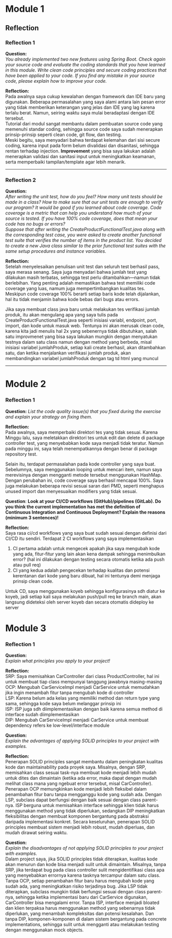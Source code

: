 # Module 1  

## Reflection

### Reflection 1
**Question:**  
*You already implemented two new features using Spring Boot. Check again your source code and evaluate the coding standards that you have learned in this module. Write clean code principles and secure coding practices that have been applied to your code. If you find any mistake in your source code, please explain how to improve your code.*

**Reflection:**  
Pada awalnya saya cukup kewalahan dengan framework dan IDE baru yang digunakan. Beberapa permasalahan yang saya alami antara lain pesan error yang tidak memberikan keterangan yang jelas dan IDE yang lag karena terlalu berat. Namun, seiring waktu saya mulai beradaptasi dengan IDE tersebut.  
Tutorial dari modul sangat membantu dalam pembuatan source code yang memenuhi standar coding, sehingga source code saya sudah menerapkan prinsip-prinsip seperti clean code, git flow, dan testing.  
Meski begitu, saya menyadari bahwa terdapat kelemahan dari sisi secure coding, karena input pada form belum divalidasi dan disanitasi, sehingga rentan terhadap injection. **Improvement** yang bisa saya lakukan adalah menerapkan validasi dan sanitasi input untuk meningkatkan keamanan, serta memperbaiki tampilan/template agar lebih menarik.

---

### Reflection 2
**Question:**  
*After writing the unit test, how do you feel? How many unit tests should be made in a class? How to make sure that our unit tests are enough to verify our program? It would be good if you learned about code coverage. Code coverage is a metric that can help you understand how much of your source is tested. If you have 100% code coverage, does that mean your code has no bugs or errors?  
Suppose that after writing the CreateProductFunctionalTest.java along with the corresponding test case, you were asked to create another functional test suite that verifies the number of items in the product list. You decided to create a new Java class similar to the prior functional test suites with the same setup procedures and instance variables.*

**Reflection:**  
Setelah menyelesaikan penulisan unit test dan seluruh test berhasil pass, saya merasa senang. Saya juga menyadari bahwa jumlah test yang dilakukan masih terbatas, sehingga test perlu ditambahkan—namun tidak berlebihan. Yang penting adalah memastikan bahwa test memiliki code coverage yang luas, namum juga mempertimbangkan kualitas tes. Meskipun code coverage 100% berarti setiap baris kode telah dijalankan, hal itu tidak menjamin bahwa kode bebas dari bugs atau errors.  

Jika saya membuat class java baru untuk melakukan tes verifikasi jumlah produk, itu akan mengulang apa yang saya tulis pada CreateProductFunctionalTest.java seperti inisiasi variabl, endpoint, port, import, dan kode untuk masuk web. Tentunya ini akan merusak clean code, karena kita jadi menulis hal 2x yang sebenernya tidak dibutuhkan, salah satu improvmenet yang bisa saya lakukan mungkin dengan menyatukan testnya dalam satu class namun dengan method yang berbeda, misal inisiasi variabel jumlahProduk, setiap kali create berhasil, akan ditambahkan satu, dan ketika menjalankan verifikasi jumlah produk, akan membandingkan variabel jumlahProduk dengan tag td html yang muncul  


---  

# Module 2
### Reflection 1
**Question:**
*List the code quality issue(s) that you fixed during the exercise and explain your strategy on fixing them.*  

**Reflection:**  
Pada awalnya, saya memperbaiki direktori tes yang tidak sesuai. Karena Minggu lalu, saya meletakkan direktori tes untuk edit dan delete di package controller test, yang menyebabkan kode saya menjadi tidak teratur. Namun pada minggu ini, saya telah menempatkannya dengan benar di package repository test.

Selain itu, terdapat permasalahan pada kode controller yang saya buat. Sebelumnya, saya menggunakan looping untuk mencari item, namun saya merevisinya dengan mengganti metode tersebut menggunakan HashMap. Dengan perubahan ini, code coverage saya berhasil mencapai 100%. Saya juga melakukan beberapa revisi sesuai saran dari PMD, seperti menghapus unused import dan menyesuaikan modifiers yang tidak sesuai.  

**Question**:
**Look at your CI/CD workflows (GitHub)/pipelines (GitLab). Do you think the current implementation has met the definition of Continuous Integration and Continuous Deployment? Explain the reasons (minimum 3 sentences)!**  

**Reflection:**  
Saya rasa ci/cd workflows yang saya buat sudah sesuai dengan definisi dari CI/CD itu sendiri. Terdapat 2 CI workflows yang saya implementasikan
1. CI pertama adalah untuk mengecek apakah jika saya mengubah kode yang ada, fitur-fitur yang lain akan kena dampak sehingga menimbulkan error? (hal ini dilakukan dengan testing secara otomatis ketika ada push atau pull req)
2. CI yang kedua adalah pengecekan terhadap kualitas dan potensi kerentanan dari kode yang baru dibuat, hal ini tentunya demi menjaga prinsip clean code.

Untuk CD, saya menggunakan koyeb sehingga konfigurasinya sdh diatur ke koyeb, jadi setiap kali saya melakukan push/pull req ke branch main, akan langsung dideteksi oleh server koyeb dan secara otomatis dideploy ke server  

# Module 3
### Reflection 1  
**Question:**  
*Explain what principles you apply to your project!*  

**Reflection:**  
SRP: Saya memisahkan CarController dari class ProductController, hal ini untuk membuat tiap class mempunyai tanggung jawabnya masing-masing  
OCP: Mengubah CarServiceImpl menjadi CarService untuk memudahkan jika ingin menambah fitur tanpa mengubah kode di controller  
LSP: Karena belum ada kelas yang memiliki method dan return type yang sama, sehingga kode saya belum melanggar prinsip ini  
ISP: ISP juga sdh diimplementasikan dengan baik karena semua method di interface sudah diimplementasikan  
DIP: Mengubah CarServiceImpl menjadi CarService untuk membuat dependency refers ke low-level/interface module  

**Question:**  
*Explain the advantages of applying SOLID principles to your project with examples.*  

**Reflection:**  
Penerapan SOLID principles sangat membantu dalam peningkatan kualitas kode dan maintainability pada proyek saya. Misalnya, dengan SRP, memisahkan class sesuai task-nya membuat kode menjadi lebih mudah untuk dites dan dimaintain (ketika ada error, maka dapat dengan mudah melihat class mana yang ngebuat error tersebut, misal CarController). Penerapan OCP memungkinkan kode menjadi lebih fleksibel dalam penambahan fitur baru tanpa mengganggu kode yang sudah ada. Dengan LSP, subclass dapat berfungsi dengan baik sesuai dengan class parent-nya. ISP berguna untuk memisahkan interface sehingga klien tidak harus menggunakan method yang tidak diperlukan, sedangkan DIP meningkatkan fleksibilitas dengan membuat komponen bergantung pada abstraksi daripada implementasi konkret. Secara keseluruhan, penerapan SOLID principles membuat sistem menjadi lebih robust, mudah diperluas, dan mudah dirawat seiring waktu.  

**Question:**  
*Explain the disadvantages of not applying SOLID principles to your project with examples.*  
Dalam project saya, jika SOLID principles tidak diterapkan, kualitas kode akan menurun dan kode bisa menjadi sulit untuk dimaintain. Misalnya, tanpa SRP, jika terdapat bug pada class controller sulit mengidentifikasi class apa yang menyebabkan errornya karena tasknya tercampur dalam satu class.  Tanpa OCP, setiap penambahan fitur baru harus mengubah kode yang sudah ada, yang meningkatkan risiko terjadinya bug. Jika LSP tidak diterapkan, subclass mungkin tidak berfungsi sesuai dengan class parent-nya, sehingga ketika implementasi baru dari CarService digunakan, CarController bisa mengalami error. Tanpa ISP, interface menjadi bloated dan klien terpaksa harus menggunakan method yang sebenarnya tidak diperlukan, yang menambah kompleksitas dan potensi kesalahan. Dan tanpa DIP, komponen-komponen di dalam sistem bergantung pada concrete implementations, sehingga sulit untuk mengganti atau melakukan testing dengan menggunakan mock objects.










